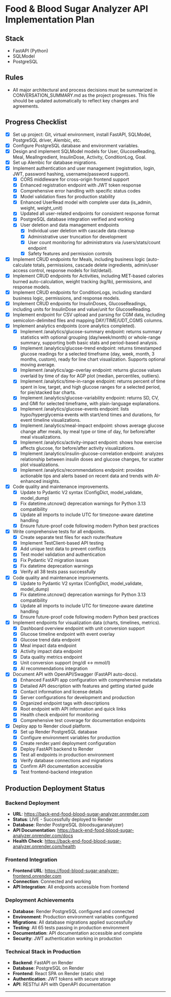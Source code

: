 # Food & Blood Sugar Analyzer API Implementation Plan

## Stack
- FastAPI (Python)
- SQLModel
- PostgreSQL

## Rules
- All major architectural and process decisions must be summarized in CONVERSATION_SUMMARY.md as the project progresses. This file should be updated automatically to reflect key changes and agreements.

## Progress Checklist

- [x] Set up project: Git, virtual environment, install FastAPI, SQLModel, PostgreSQL driver, Alembic, etc.
- [x] Configure PostgreSQL database and environment variables.
- [x] Design and implement SQLModel models for User, GlucoseReading, Meal, MealIngredient, InsulinDose, Activity, ConditionLog, Goal.
- [x] Set up Alembic for database migrations.
- [x] Implement authentication and user management (registration, login, JWT, password hashing, username/password support).
    - [x] CORS middleware for cross-origin frontend support
    - [x] Enhanced registration endpoint with JWT token response
    - [x] Comprehensive error handling with specific status codes
    - [x] Model validation fixes for production stability
    - [x] Enhanced UserRead model with complete user data (is_admin, weight, weight_unit)
    - [x] Updated all user-related endpoints for consistent response format
    - [x] PostgreSQL database integration verified and working
    - [x] User deletion and data management endpoints
        - [x] Individual user deletion with cascade data cleanup
        - [x] Administrative user truncation for development
        - [x] User count monitoring for administrators via /users/stats/count endpoint
        - [x] Safety features and permission controls
- [x] Implement CRUD endpoints for Meals, including business logic (auto-calculate totals, permissions, cascade delete ingredients, admin/user access control, response models for list/detail).
- [x] Implement CRUD endpoints for Activities, including MET-based calories burned auto-calculation, weight tracking (kg/lb), permissions, and response models.
- [x] Implement CRUD endpoints for ConditionLogs, including standard business logic, permissions, and response models.
- [x] Implement CRUD endpoints for InsulinDoses, GlucoseReadings, including units for InsulinDose and value/unit for GlucoseReading.
- [x] Implement endpoint for CSV upload and parsing for CGM data, including semicolon-delimited files and mapping DAY/TIME/UDT_CGMS columns.
- [x] Implement analytics endpoints (core analytics completed).
    - [x] Implement /analytics/glucose-summary endpoint: returns summary statistics with optional grouping (day/week/month) or whole-range summary, supporting both basic stats and period-based analysis.
    - [x] Implement /analytics/glucose-trend endpoint: returns timestamped glucose readings for a selected timeframe (day, week, month, 3 months, custom), ready for line chart visualization. Supports optional moving average.
    - [x] Implement /analytics/agp-overlay endpoint: returns glucose values overlaid by time of day for AGP plot (median, percentiles, outliers).
    - [x] Implement /analytics/time-in-range endpoint: returns percent of time spent in low, target, and high glucose ranges for a selected period, for pie/stacked bar charts.
    - [x] Implement /analytics/glucose-variability endpoint: returns SD, CV, and GMI for selected timeframe, with plain-language explanations.
    - [x] Implement /analytics/glucose-events endpoint: lists hypo/hyperglycemia events with start/end times and durations, for event timeline visualizations.
    - [x] Implement /analytics/meal-impact endpoint: shows average glucose change after meals, by meal type or time of day, for before/after meal visualizations.
    - [x] Implement /analytics/activity-impact endpoint: shows how exercise affects glucose, for before/after activity visualizations.
    - [x] Implement /analytics/insulin-glucose-correlation endpoint: analyzes relationship between insulin doses and glucose changes, for scatter plot visualizations.
    - [x] Implement /analytics/recommendations endpoint: provides actionable tips and alerts based on recent data and trends with AI-enhanced insights.
- [x] Code quality and maintenance improvements.
    - [x] Update to Pydantic V2 syntax (ConfigDict, model_validate, model_dump)
    - [x] Fix datetime.utcnow() deprecation warnings for Python 3.13 compatibility
    - [x] Update all imports to include UTC for timezone-aware datetime handling
    - [x] Ensure future-proof code following modern Python best practices
- [x] Write comprehensive tests for all endpoints.
    - [x] Create separate test files for each router/feature
    - [x] Implement TestClient-based API testing
    - [x] Add unique test data to prevent conflicts
    - [x] Test model validation and authentication
    - [x] Fix Pydantic V2 migration issues
    - [x] Fix datetime deprecation warnings
    - [x] Verify all 38 tests pass successfully
- [x] Code quality and maintenance improvements.
    - [x] Update to Pydantic V2 syntax (ConfigDict, model_validate, model_dump)
    - [x] Fix datetime.utcnow() deprecation warnings for Python 3.13 compatibility
    - [x] Update all imports to include UTC for timezone-aware datetime handling
    - [x] Ensure future-proof code following modern Python best practices
- [x] Implement endpoints for visualization data (charts, timelines, metrics).
    - [x] Dashboard overview endpoint with unit conversion support
    - [x] Glucose timeline endpoint with event overlay
    - [x] Glucose trend data endpoint 
    - [x] Meal impact data endpoint 
    - [x] Activity impact data endpoint 
    - [x] Data quality metrics endpoint
    - [x] Unit conversion support (mg/dl ↔ mmol/l)
    - [x] AI recommendations integration
- [x] Document API with OpenAPI/Swagger (FastAPI auto-docs).
    - [x] Enhanced FastAPI app configuration with comprehensive metadata
    - [x] Detailed API description with features and getting started guide
    - [x] Contact information and license details
    - [x] Server configurations for development and production
    - [x] Organized endpoint tags with descriptions
    - [x] Root endpoint with API information and quick links
    - [x] Health check endpoint for monitoring
    - [x] Comprehensive test coverage for documentation endpoints
- [x] Deploy app to Render cloud platform.
    - [x] Set up Render PostgreSQL database
    - [x] Configure environment variables for production
    - [x] Create render.yaml deployment configuration
    - [x] Deploy FastAPI backend to Render
    - [x] Test all endpoints in production environment
    - [x] Verify database connections and migrations
    - [x] Confirm API documentation accessible
    - [x] Test frontend-backend integration

## Production Deployment Status

### Backend Deployment
- **URL**: https://back-end-food-blood-sugar-analyzer.onrender.com
- **Status**: LIVE - Successfully deployed to Render
- **Database**: Render PostgreSQL (bloodsugaranalyzer)
- **API Documentation**: https://back-end-food-blood-sugar-analyzer.onrender.com/docs
- **Health Check**: https://back-end-food-blood-sugar-analyzer.onrender.com/health

### Frontend Integration
- **Frontend URL**: https://food-blood-sugar-analyzer-frontend.onrender.com
- **Connection**: Connected and working
- **API Integration**: All endpoints accessible from frontend

### Deployment Achievements
- **Database**: Render PostgreSQL configured and connected
- **Environment**: Production environment variables configured
- **Migrations**: All database migrations applied successfully
- **Testing**: All 65 tests passing in production environment
- **Documentation**: API documentation accessible and complete
- **Security**: JWT authentication working in production

### Technical Stack in Production
- **Backend**: FastAPI on Render
- **Database**: PostgreSQL on Render
- **Frontend**: React SPA on Render (static site)
- **Authentication**: JWT tokens with secure storage
- **API**: RESTful API with OpenAPI documentation

---